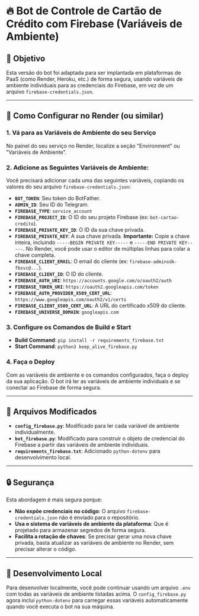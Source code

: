 # 🔥 Bot de Controle de Cartão de Crédito com Firebase (Variáveis de Ambiente)

## 🎯 Objetivo

Esta versão do bot foi adaptada para ser implantada em plataformas de PaaS (como Render, Heroku, etc.) de forma segura, usando variáveis de ambiente individuais para as credenciais do Firebase, em vez de um arquivo `firebase-credentials.json`.

---

## 🚀 Como Configurar no Render (ou similar)

### 1. **Vá para as Variáveis de Ambiente do seu Serviço**

No painel do seu serviço no Render, localize a seção "Environment" ou "Variáveis de Ambiente".

### 2. **Adicione as Seguintes Variáveis de Ambiente:**

Você precisará adicionar cada uma das seguintes variáveis, copiando os valores do seu arquivo `firebase-credentials.json`:

- **`BOT_TOKEN`**: Seu token do BotFather.
- **`ADMIN_ID`**: Seu ID do Telegram.
- **`FIREBASE_TYPE`**: `service_account`
- **`FIREBASE_PROJECT_ID`**: O ID do seu projeto Firebase (ex: `bot-cartao-credito`).
- **`FIREBASE_PRIVATE_KEY_ID`**: O ID da sua chave privada.
- **`FIREBASE_PRIVATE_KEY`**: A sua chave privada. **Importante:** Copie a chave inteira, incluindo `-----BEGIN PRIVATE KEY-----` e `-----END PRIVATE KEY-----`. No Render, você pode usar o editor de múltiplas linhas para colar a chave completa.
- **`FIREBASE_CLIENT_EMAIL`**: O email do cliente (ex: `firebase-adminsdk-fbsvc@...`).
- **`FIREBASE_CLIENT_ID`**: O ID do cliente.
- **`FIREBASE_AUTH_URI`**: `https://accounts.google.com/o/oauth2/auth`
- **`FIREBASE_TOKEN_URI`**: `https://oauth2.googleapis.com/token`
- **`FIREBASE_AUTH_PROVIDER_X509_CERT_URL`**: `https://www.googleapis.com/oauth2/v1/certs`
- **`FIREBASE_CLIENT_X509_CERT_URL`**: A URL do certificado x509 do cliente.
- **`FIREBASE_UNIVERSE_DOMAIN`**: `googleapis.com`

### 3. **Configure os Comandos de Build e Start**

- **Build Command**: `pip install -r requirements_firebase.txt`
- **Start Command**: `python3 keep_alive_firebase.py`

### 4. **Faça o Deploy**

Com as variáveis de ambiente e os comandos configurados, faça o deploy da sua aplicação. O bot irá ler as variáveis de ambiente individuais e se conectar ao Firebase de forma segura.

---

## 📝 Arquivos Modificados

- **`config_firebase.py`**: Modificado para ler cada variável de ambiente individualmente.
- **`bot_firebase.py`**: Modificado para construir o objeto de credencial do Firebase a partir das variáveis de ambiente individuais.
- **`requirements_firebase.txt`**: Adicionado `python-dotenv` para desenvolvimento local.

---

## 🔒 Segurança

Esta abordagem é mais segura porque:

- **Não expõe credenciais no código**: O arquivo `firebase-credentials.json` não é enviado para o repositório.
- **Usa o sistema de variáveis de ambiente da plataforma**: Que é projetado para armazenar segredos de forma segura.
- **Facilita a rotação de chaves**: Se precisar gerar uma nova chave privada, basta atualizar as variáveis de ambiente no Render, sem precisar alterar o código.

---

## 🧪 Desenvolvimento Local

Para desenvolver localmente, você pode continuar usando um arquivo `.env` com todas as variáveis de ambiente listadas acima. O `config_firebase.py` agora inclui `python-dotenv` para carregar essas variáveis automaticamente quando você executa o bot na sua máquina.

